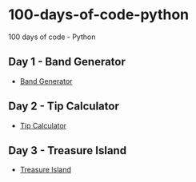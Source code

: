# 100-days-of-code-python
100 days of code - Python

## Day 1 - Band Generator
- [Band Generator](day_001)

## Day 2 - Tip Calculator
- [Tip Calculator](day_002)

## Day 3 - Treasure Island
- [Treasure Island](day_003)